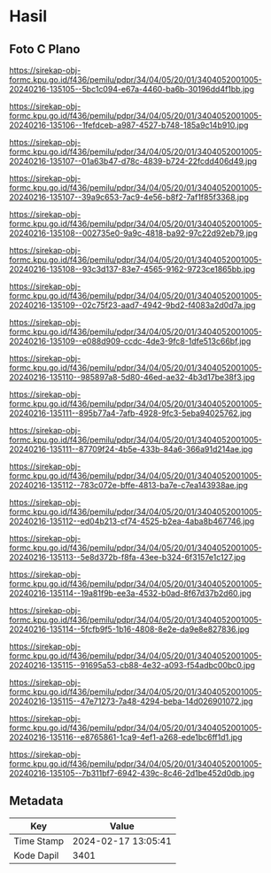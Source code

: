 # Hasil

## Foto C Plano

https://sirekap-obj-formc.kpu.go.id/f436/pemilu/pdpr/34/04/05/20/01/3404052001005-20240216-135105--5bc1c094-e67a-4460-ba6b-30196dd4f1bb.jpg

https://sirekap-obj-formc.kpu.go.id/f436/pemilu/pdpr/34/04/05/20/01/3404052001005-20240216-135106--1fefdceb-a987-4527-b748-185a9c14b910.jpg

https://sirekap-obj-formc.kpu.go.id/f436/pemilu/pdpr/34/04/05/20/01/3404052001005-20240216-135107--01a63b47-d78c-4839-b724-22fcdd406d49.jpg

https://sirekap-obj-formc.kpu.go.id/f436/pemilu/pdpr/34/04/05/20/01/3404052001005-20240216-135107--39a9c653-7ac9-4e56-b8f2-7af1f85f3368.jpg

https://sirekap-obj-formc.kpu.go.id/f436/pemilu/pdpr/34/04/05/20/01/3404052001005-20240216-135108--002735e0-9a9c-4818-ba92-97c22d92eb79.jpg

https://sirekap-obj-formc.kpu.go.id/f436/pemilu/pdpr/34/04/05/20/01/3404052001005-20240216-135108--93c3d137-83e7-4565-9162-9723ce1865bb.jpg

https://sirekap-obj-formc.kpu.go.id/f436/pemilu/pdpr/34/04/05/20/01/3404052001005-20240216-135109--02c75f23-aad7-4942-9bd2-f4083a2d0d7a.jpg

https://sirekap-obj-formc.kpu.go.id/f436/pemilu/pdpr/34/04/05/20/01/3404052001005-20240216-135109--e088d909-ccdc-4de3-9fc8-1dfe513c66bf.jpg

https://sirekap-obj-formc.kpu.go.id/f436/pemilu/pdpr/34/04/05/20/01/3404052001005-20240216-135110--985897a8-5d80-46ed-ae32-4b3d17be38f3.jpg

https://sirekap-obj-formc.kpu.go.id/f436/pemilu/pdpr/34/04/05/20/01/3404052001005-20240216-135111--895b77a4-7afb-4928-9fc3-5eba94025762.jpg

https://sirekap-obj-formc.kpu.go.id/f436/pemilu/pdpr/34/04/05/20/01/3404052001005-20240216-135111--87709f24-4b5e-433b-84a6-366a91d214ae.jpg

https://sirekap-obj-formc.kpu.go.id/f436/pemilu/pdpr/34/04/05/20/01/3404052001005-20240216-135112--783c072e-bffe-4813-ba7e-c7ea143938ae.jpg

https://sirekap-obj-formc.kpu.go.id/f436/pemilu/pdpr/34/04/05/20/01/3404052001005-20240216-135112--ed04b213-cf74-4525-b2ea-4aba8b467746.jpg

https://sirekap-obj-formc.kpu.go.id/f436/pemilu/pdpr/34/04/05/20/01/3404052001005-20240216-135113--5e8d372b-f8fa-43ee-b324-6f3157e1c127.jpg

https://sirekap-obj-formc.kpu.go.id/f436/pemilu/pdpr/34/04/05/20/01/3404052001005-20240216-135114--19a81f9b-ee3a-4532-b0ad-8f67d37b2d60.jpg

https://sirekap-obj-formc.kpu.go.id/f436/pemilu/pdpr/34/04/05/20/01/3404052001005-20240216-135114--5fcfb9f5-1b16-4808-8e2e-da9e8e827836.jpg

https://sirekap-obj-formc.kpu.go.id/f436/pemilu/pdpr/34/04/05/20/01/3404052001005-20240216-135115--91695a53-cb88-4e32-a093-f54adbc00bc0.jpg

https://sirekap-obj-formc.kpu.go.id/f436/pemilu/pdpr/34/04/05/20/01/3404052001005-20240216-135115--47e71273-7a48-4294-beba-14d026901072.jpg

https://sirekap-obj-formc.kpu.go.id/f436/pemilu/pdpr/34/04/05/20/01/3404052001005-20240216-135116--e8765861-1ca9-4ef1-a268-ede1bc6ff1d1.jpg

https://sirekap-obj-formc.kpu.go.id/f436/pemilu/pdpr/34/04/05/20/01/3404052001005-20240216-135105--7b311bf7-6942-439c-8c46-2d1be452d0db.jpg


## Metadata

| Key        | Value               |
| ---------- | ------------------- |
| Time Stamp | 2024-02-17 13:05:41 |
| Kode Dapil | 3401                |



